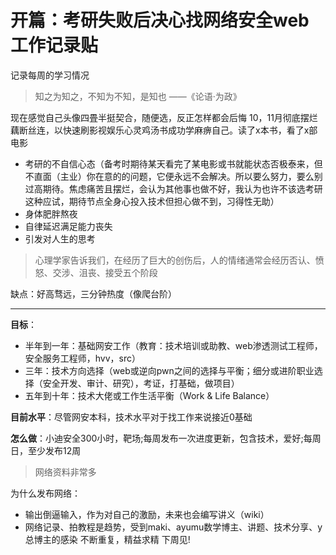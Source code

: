 # 开篇：考研失败后决心找网络安全web工作记录贴
记录每周的学习情况
> 知之为知之，不知为不知，是知也    ——《论语·为政》

现在感觉自己头像四畳半挺契合，随便选，反正怎样都会后悔
10，11月彻底摆烂藕断丝连，以快速刷影视娱乐心灵鸡汤书成功学麻痹自己。读了x本书，看了x部电影
+ 考研的不自信心态（备考时期待某天看完了某电影或书就能状态否极泰来，但不直面（主业）你在意的的问题，它便永远不会解决。所以要么努力，要么别过高期待。焦虑痛苦且摆烂，会认为其他事也做不好，我认为也许不该选考研这种应试，期待节点全身心投入技术但担心做不到，习得性无助）
+ 身体肥胖熬夜
+ 自律延迟满足能力丧失
+ 引发对人生的思考
> 心理学家告诉我们，在经历了巨大的创伤后，人的情绪通常会经历否认、愤怒、交涉、沮丧、接受五个阶段

缺点：好高骛远，三分钟热度（像爬台阶）

---

**目标**：
+ 半年到一年：基础网安工作（教育：技术培训或助教、web渗透测试工程师，安全服务工程师，hvv，src）
+ 三年：技术方向选择（web或逆向pwn之间的选择与平衡；细分或进阶职业选择（安全开发、审计、研究），考证，打基础，做项目）
+ 五年到十年：技术大佬或工作生活平衡（Work & Life Balance）

**目前水平**：尽管网安本科，技术水平对于找工作来说接近0基础

**怎么做**：小迪安全300小时，靶场;每周发布一次进度更新，包含技术，爱好;每周日，至少发布12周
> 网络资料非常多

为什么发布网络：
+ 输出倒逼输入，作为对自己的激励，未来也会编写讲义（wiki）
+ 网络记录、拍教程是趋势，受到maki、ayumu数学博主、讲题、技术分享、y总博主的感染
不断重复，精益求精
下周见!
